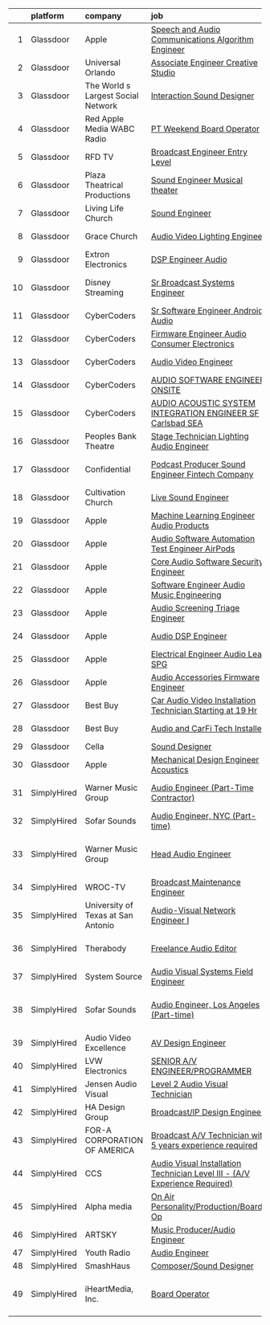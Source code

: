 

|    | platform    | company                            | job                                                                                                                                                                                                                                                                                                                                                                                                                                                                                                                                                                                                                                                                                                                                                                                                                                                                                                                                                                                                                                                                                                                                                                                                                                                                                                                                                                                                                                                                                                                        | update_time   | location                     |
|---:|:------------|:-----------------------------------|:---------------------------------------------------------------------------------------------------------------------------------------------------------------------------------------------------------------------------------------------------------------------------------------------------------------------------------------------------------------------------------------------------------------------------------------------------------------------------------------------------------------------------------------------------------------------------------------------------------------------------------------------------------------------------------------------------------------------------------------------------------------------------------------------------------------------------------------------------------------------------------------------------------------------------------------------------------------------------------------------------------------------------------------------------------------------------------------------------------------------------------------------------------------------------------------------------------------------------------------------------------------------------------------------------------------------------------------------------------------------------------------------------------------------------------------------------------------------------------------------------------------------------|:--------------|:-----------------------------|
|  1 | Glassdoor   | Apple                              | [Speech and Audio Communications Algorithm Engineer](https://www.glassdoor.com/partner/jobListing.htm?pos=115&ao=1110586&s=58&guid=0000018137ca4302b425dbe4991550dc&src=GD_JOB_AD&t=SR&vt=w&cs=1_42829856&cb=1654498411570&jobListingId=1007917017200&cpc=F41FEAB56D215062&jrtk=3-0-1g4rskgp5r17j801-1g4rskgpli6h6800-7d9a1a3f1de1126c--6NYlbfkN0BvKrLyj5gPmtZO9T8euul8TCxuuKNOtzRJOomxnwSEodTz2Bc-sPZlt2Zgji_QUXGExA1AOrvFSEoJ0wh-SVGhoGcQ_Rg76nL-9DLHOBbyod54x-UcQV-7m0KnZYsXxmywjBIW6Q-RNHxhWfu3g4PKfDiG4KNBVX-xTnbVUakUZzr3F0JGDL9d0YaCoI7dHGVJHpU_wK3X_APyZ2LpVh6DYqc7p-Vo0JRQ7C3-CekSctlv-LJ6LpOfd-hZd_3xr_IN8FyRw-YkdINrSVuHoglxVRCycKUfkTnZq0eBsBL-e5K628GRqQ9Da2V8xkDHgowRQaOY2jblgGaCfkNeqgzsuE2iaU89YtY59-j9PCSo913Y-VUG8SK34Ks6QBaZazEJSXaRGlwx_rcBNdRA9Np-kBQG-WNc5MTAbmJa0mXmNmJXuAbh-NLvEe-AXufKGyxp1TxktN1g-d4YH16sxzqudUTc6SwRVnu3oTl0ZBgSBB9hrjrqOSwyt1F55WKmKE9xRC5ZhFmNnI8AYholSXvk4lNa7hNPMsYYAJwaCVA8_XfrYIAlOCoc6mjgjusar3p338laLFLOuHRhUnO4klqmIfjSH3Arw0DLTv-jRCQrd1JFTPJThjooPA-9PzqQlXbxHdNYLiGNfVOrHdc0KIJGfgO6QyYpbjatjrB9IqKb5FcWJ6gI1sbxCb710GcFviFgtqgwrq3SvlpxQTH_HCilEEopYSOAIA6fouAbhUzZoaaIRWMWjD2nsyWAIrVKATigUK499HWyCebXhm7JEsITgp5x1bsA4tLQFeH3JvCgYtUtquuczXnjHkMuwYi6VNdM85f9ZkdQJvElLAEWHD5yyft0VnWhpazK6rYE9DZZtq6HA150jzWUIKQq6hGENorzaUmqkZN37JP_qwLRNOeDvWHUgw2acOANkgluU_0fl3uryu5Z3ndglb5FjhRQmInjGoNrS9qHbsvE3ogW-0VW)                                                                                                                                                   | 2d            | Cupertino, CA                |
|  2 | Glassdoor   | Universal Orlando                  | [Associate Engineer   Creative Studio](https://www.glassdoor.com/partner/jobListing.htm?pos=121&ao=1110586&s=58&guid=0000018137ca4302b425dbe4991550dc&src=GD_JOB_AD&t=SR&vt=w&cs=1_178b2539&cb=1654498411571&jobListingId=1007899977699&cpc=D2F1DE17EE1F43B9&jrtk=3-0-1g4rskgp5r17j801-1g4rskgpli6h6800-9386fe147e562ac0--6NYlbfkN0A8dBNt2Xi2s2VyZMdbOlonzlm4bxv48OGaZczYzhjJpiI6hl9onzam_9bPu8THeLHS33lgPoROiyCr0sLvkOo2_zIfEMQs3_bzZAVJ2caXUagWSAbvpD1i5gINFSWYLh2LbIK_4Ta77BE703muU_DhBKIUFNm_tZjH0-JIngZpflDTz4B7SS6pCFyZ72CKy_xtmesNulaOEQmpF5KcQ5GDt92vbiv3U9at40xdiPFIpMmDYMjCiI6hlurJ65FpDisa8k_k750DT72po3F7p5JhK4jOHqewQQ_OaCuMfNeE80aJwAuP5ebmZIRht9jZNVgrzkggbGLW1is-62d0BND1ctkCCG2mgrHGkh8OnTukzrpR7ML561FeEWG0kUFk6dyrxFe1l85LVkhLHT4teSmT8Y1z2LJbFkq83HedyMNJ07rbkAOl_qm9T52ZCG6OYeUqb3RZ5MxS7IN2hycgFTTXESv6pH4X0203eGXJ-lyTD6LENwxH0HcYwKI-HOJ7iCIuNs-75fjwdBkE4I80fMOMrZe4zofVlBj9_wr6ixeDf8z7TYa3M882xi6C03L7iZtRuAior77YW8UIHmZMk8waTnhwzSUQ-rpZHKf7tee7dMqcJ_XUQ-yljSyVeJMeYBtDUW8aVBwbaz4vjtG67EQz99kY-Sr89V0JUB-FZSqF6JHe3Aby8Tk3T_IyG1C830G11lj-yR8jni8znO3ONDVEMQv02hMqYd4GRFhJpkrnzOWDgXGw1IfTgJGAZAXfgItZHCpd16WmN9vmrnpx3W0aHyabLpYSz-uc8WiZ4Qo-xORIZyNh33AfFfLd38s1qOgrHXMOnGeeyLprvIwD_by3I8iA_1ajphMPKAk-IMNfLvvNTekYU-erRAfEudv5HUNwd9h9uRE0NmK07ktraSt2-BcLCHaTenuFMbOjnhIR2XXUOIXZBWEP4mi39PakaHPV0pGs4tnjd77l-7sIV4NgYMWkAgYlWIOSqedplCLviCuyQlTJaSpzQVeZGMehQHW3GTcyLaXrFL6TCvTZuedDpJf9OgjWO20LoBSyZDSVlSzx1txmJUq6D6fLEgY1VLdqUZlpuFQs9_MbrcBqyROIBKsydbj6qhHdaPoDq59ct2Re4CeFuui8) | 8d            | Orlando, FL                  |
|  3 | Glassdoor   | The World s Largest Social Network | [Interaction Sound Designer](https://www.glassdoor.com/partner/jobListing.htm?pos=125&ao=1110586&s=58&guid=0000018137ca4302b425dbe4991550dc&src=GD_JOB_AD&t=SR&vt=w&ea=1&cs=1_a947f6c4&cb=1654498411571&jobListingId=1007911529151&cpc=B101C867B3EF2D75&jrtk=3-0-1g4rskgp5r17j801-1g4rskgpli6h6800-a5b61b551e7436af--6NYlbfkN0DSgjPPcnEdvoK3uuxfISLALE6pB1FR7YSHOr_tSg5_QGIhoz_2VqUepdcKLBLI_zQkzuRes7H2uQreRh1cPeDxbF_-fQoq7-bmV5-D5kaLTblpuV-yaJWDVTkMpSEpND-VRvUqaMisZ2me1OStFLCPAWUobTqimA5zjhky-4GdgwNzNGjjS4onsUVrd8vBbm5DbSmgS2dhs-va6FY1sBmco597qa6XuhzbXycmMrdtMqsI1Me9BkltJkDQksRMFSfI9RUcPW6T3-5dXYs8k-TqUSSJmGNVd_ll3VcSRzI2L4wnWCZOS1tee2JSEcWoSBr1b6ZwvO6pc46h3LHFfslPehMGDM-e7GFCkGBbwLfIMKh8LK4KSxgDGISt-SBmyIJdwm9w1JW-smA0Te_ydqrZ3fLYhkRVk1yQCYcdD-W4X-JKVWjQhvbRxYDa429xaWUOG8nt74_LRpjZ1ulfS4WfxuTDp2hFz8vekND_30Pn6tMYCeLLouW7UoK-KcLmKltx-nO_N1-OaQ3THrPwqeNEgDnCQ6Mo_AEiUOIB7pHNM5rEQXJy4C4JMA1ayyFX4kQPo7jA4sfwK4PdLNrQqZML)                                                                                                                                                                                                                                                                                                                                                                                                                                                                                                                                                                      | 4d            | New York, NY                 |
|  4 | Glassdoor   | Red Apple Media WABC Radio         | [PT Weekend Board Operator](https://www.glassdoor.com/partner/jobListing.htm?pos=112&ao=1110586&s=58&guid=0000018137ca4302b425dbe4991550dc&src=GD_JOB_AD&t=SR&vt=w&ea=1&cs=1_21970f56&cb=1654498411570&jobListingId=1007905873674&cpc=21001CD36CB5FE0E&jrtk=3-0-1g4rskgp5r17j801-1g4rskgpli6h6800-e10ac4fa84218247--6NYlbfkN0AogGMesAVvRCDSHJMgdV9g8V9yVIYYeS4FeH6H5bGpApg-YP9i-qhAC5AiVWbUhHYBEOPpFSrEiDk3OlZ-t-Bkx2lPFHlfOxMiuEYNFZ15gKeC1PMoPu-c25IEfwiNq0CbZfBe0Ihx3WNZbgbPAPEEeiNF-QoQsfwRUovwubZr4pb13KmUISVawVRYaWV_CdFQ5ems-gTnXvs5ZJ0_77uuK0MC-g9y2ZICZFbuPNQoXOqBS67cqwW5Gxpoevcrq67YdahWHudJGm1t_FcC2WReLSgbRceNJpF13OrcFM_oTPDaPdk3Dbl0FhybEwEea-sTILqNKN4H8T80W8dRUjRFEhVnM8BYmYIztkXUiYKVUMEdcNv4ROmRLjoD1ipdHPSnSfzqcuip0wKFIFK-zZRU0w6s5aB_KmWM6zEfgAeidT9CvLPKrdaOYqGlLci8dwT13LAH_MVyL0Dw5y_NKNnHHu2w5pFuW-TO7s1LlO2eoHVcL2u0zf0kwk5n4Z1FOsnrpQTVhKTLXA%3D%3D)                                                                                                                                                                                                                                                                                                                                                                                                                                                                                                                                                                                                                                           | 5d            | New York, NY                 |
|  5 | Glassdoor   | RFD TV                             | [Broadcast Engineer   Entry Level](https://www.glassdoor.com/partner/jobListing.htm?pos=108&ao=1110586&s=58&guid=0000018137ca4302b425dbe4991550dc&src=GD_JOB_AD&t=SR&vt=w&ea=1&cs=1_e6afb54c&cb=1654498411569&jobListingId=1007913093618&cpc=AF1E4A3695F490BE&jrtk=3-0-1g4rskgp5r17j801-1g4rskgpli6h6800-ba364086868773c5--6NYlbfkN0DTr8KNZo26YBZ5YYMG6cVTZv5EcHRlzj5WM-cMMSFgpnSNa92MonjYZRJWj5T4UmK3OzWeYD0GQdxiyW3LHQv0AJs2Dhdw3SRaudzHfqq2tBT7lew6hMU3BM9hwmS8z1ZEWlU2G4rfJdSp7vlCELXp1QiLfdnG_Ey1kwPXBC0RqnKl7DJzk0UmIbDLzahb9JxgnYRFYZ_0q98KP-C1Vb5gCtBagPoyhLsPULnkpTbme3mht4uEa3zO3gSS6Bm3DPddvtUuqkvi6ePmcbg06Ubp_K1N5CDDLN_MV-XStGB2Y1yynh5ls_uhpYr_7nS4ve-HCpl2iQbwRKhvxEBNx5kEk5FGXV7PbAyQETSyrxTvWjwGxBURis_5rhUYejCk3lDRa_-EuBfonBN6B_U_B5t1s-8a8jwXdDsVbVi1DTjHlwFY243_n4gCKTx1RtZOaPUsLvxbohGkiRs6K4jJb_9_lrmFbsM9YFtRnwhSWYCA33m3HVunYKo4830Lbhh33Pw%3D)                                                                                                                                                                                                                                                                                                                                                                                                                                                                                                                                                                                                                                                  | 3d            | Nashville, TN                |
|  6 | Glassdoor   | Plaza Theatrical Productions       | [Sound Engineer   Musical theater](https://www.glassdoor.com/partner/jobListing.htm?pos=106&ao=1110586&s=58&guid=0000018137ca4302b425dbe4991550dc&src=GD_JOB_AD&t=SR&vt=w&ea=1&cs=1_5bd8f745&cb=1654498411569&jobListingId=1007910416492&cpc=1EC006BEB16B588D&jrtk=3-0-1g4rskgp5r17j801-1g4rskgpli6h6800-e9bea03a10641356--6NYlbfkN0BLXfSjTJoYogfPiq8DPwqnJNra8gIadxkpW46G5sa-HCCaRFg2NCpgOjYubvw2kyIL5LcfkAktqFnqQIqeiDPeGt8MZPAmK4M3YIA4o5mwJ3Rat-v1F91s-UeP5aDdeP8b5GWJRWSDnhcokyU0H6OkL-jTXHX5rT2S95yg-x7xCKmmIZy05mso1MHQBsCCiWABva-gVEyxFfUOtFvczFbdu5qwK63_pzgYzVnNFjdFESVIFAfUxuBvhdECSWbjZhw-Kq0GFT-FdkkL4Hczk2sovG846LYGHyTMOsN_YcPA3lIHYWGgeFHgRcPrrlz1fvFUBQPMtE_BowUKL0PTm4ojODZdpyk_724A1rDHbf_bq1LOxO1nkdU_hudREdbtY4cE09igTkhFJcQtl7MuwXSdLqdL4INkqDnzjKgJJnA_VRarX1uxzKVnMZTLPvdcRW9MXiT1QmAmvMIzXH9rMbtTSkpsAlobLYezE4drszry2vvda-ssdJdBQIdR0ap_hQi1Dr02xD5IUkzrTTVH-K_K)                                                                                                                                                                                                                                                                                                                                                                                                                                                                                                                                                                                                                                | 4d            | Lynbrook, NY                 |
|  7 | Glassdoor   | Living Life Church                 | [Sound Engineer](https://www.glassdoor.com/partner/jobListing.htm?pos=107&ao=1110586&s=58&guid=0000018137ca4302b425dbe4991550dc&src=GD_JOB_AD&t=SR&vt=w&ea=1&cs=1_462cb516&cb=1654498411569&jobListingId=1007919488051&cpc=E521981D00147CE2&jrtk=3-0-1g4rskgp5r17j801-1g4rskgpli6h6800-aa9c8570fd4393c3--6NYlbfkN0BKgzQyzTF1Q9mOsR1amaS-juVGLjHt5Cdom-gEF9y-xeJJUKVdh3iJcb8e2vGUWE6lzS8YJCI4mH7meilaGEyXx_0t6BqbugeYwkI1SXQugAKBlwcW-hqwLkd25CWVQMmASN0ovYmMXHHjM6CQ-t5IGTz6uw4x_NfF9OQPA-cXvD_zaKpyUbcttJGEtfr3U1LUr0Wcx-AR13_kOnTTsChcBszAUjdafpRHyk2ESB1aJ5VCnUMWv7Fo9rPTx3DSOFiLoNU1gm3QDS1nsKZh1nZ-KkXoSb9Rjz1l40g-igNQip0IRN7a86-2ug4len9yIcEv0PAsuFigRcVsTxdf1W08cJa9JvCGmdXmYZV0jzH-04Lk0eS6tQ6mdJ-AZ3tloA8ccTakM95WHdhDehLV-mDEZa97WYB4-zOK-gvLhX2HY9QbD_U-YCjmYSgSdjhp8oKo2R336ZVbtSKKa_a3HyMpJ0elNaJOzoA_kp92O-SiCFs8Yjojd-eD5qTmpFPnbuOij9F2ZbF8fA%3D%3D)                                                                                                                                                                                                                                                                                                                                                                                                                                                                                                                                                                                                                                                      | 24h           | Lafayette, LA                |
|  8 | Glassdoor   | Grace Church                       | [Audio Video Lighting Engineer](https://www.glassdoor.com/partner/jobListing.htm?pos=103&ao=1110586&s=58&guid=0000018137ca4302b425dbe4991550dc&src=GD_JOB_AD&t=SR&vt=w&ea=1&cs=1_930c57d1&cb=1654498411568&jobListingId=1007894897512&cpc=0A5953EA3E9CE03C&jrtk=3-0-1g4rskgp5r17j801-1g4rskgpli6h6800-e98d02f125eb4b3d--6NYlbfkN0ANpZa1PPRbDHmZ0g8EXlzZjOj47RDzkbSUO4NRoTHOPxnJEyKWDTDxK6NZ96ttLgfJnKBJMcIQFXwEQPyL1vPQtubDguCiK4A2nPz98rEyet1Q308jTklhSnpT2bcelU6rbQgfqyUsq7EXeTDmGG0mUKiHDWAjVtKpOnMROWW1TUdQogvRhmm47ushqp8g0TF-L9AcnRlg744xWiStD3ho8Swx6oSGnMH8XZtuYwnvXieWANn1PhNtzXbXBnG0Lqe2n3X7QOG9SIpMHMvJVB3OLlI7G3g13BPHVctzOQuj6EOHhex0UzvbdbnmxJy4irHLCY7E8mN-dj_o3j_W0IDEPsfPO428QPuiv8yky2U2hIgr1kJyLfwZ_onv0LpK9_UNvpAjX6y5PFXcE3IgtN8WwuFHYzLF8LVjOPbVCOFETUUgNGpGAxKS5PBYLDCkc9nWG4h-sEB5OoipWcJyieN1pyf_cAaOHWB1jYqTEI_UMZ8bNXkv6Wf-pRrk_HbGhPxpqNOPWCtiZg%3D%3D)                                                                                                                                                                                                                                                                                                                                                                                                                                                                                                                                                                                                                                       | 10d           | Dumfries, VA                 |
|  9 | Glassdoor   | Extron Electronics                 | [DSP Engineer Audio](https://www.glassdoor.com/partner/jobListing.htm?pos=105&ao=1110586&s=58&guid=0000018137ca4302b425dbe4991550dc&src=GD_JOB_AD&t=SR&vt=w&ea=1&cs=1_2987a07a&cb=1654498411569&jobListingId=1007899238171&cpc=C0FAF87ADD587446&jrtk=3-0-1g4rskgp5r17j801-1g4rskgpli6h6800-f0c754ab5f5c5070--6NYlbfkN0AUt3IldPz8DMSeZn7LXGlOreNDrQisOFkBzwbGjNUStI-bJBUAqZQN2ZPM2Z8dMpYjKF2QVofuq8u5A5cZSAXFRJgP1-65yVK7_9tahYn36OmLyBxCIjPDvHha7sDCBXpJEEpmI8svsWX9hoMiyfcMs_cdswOir2riYlDBiL-rTyoLumCfzb8f3DWDv7OAOG9EZkjQbVFrpIuE9ladRhWAIkUs-Z-hELlbitZ7rGSjM9kF04zAG7-F_qgfpdiW1CSQTVd6cypkmQP-JZWE5QEYYP3XGGhB2VQ_ei_SiRNSSQZ8ONJ3VrR8_H0h7jjCZ7ExTOpVEy6gmNDWDkzlveO5s-XlHy3sSgtmds9m2anzmJQs8zwkHf3zj_kHoZIACSd_XXpInC7fpBE6gUIZHeJbVtDFVwJwEHTWAV7o_XifSZFl5A2sqS0o1E4vktwitUUNX76dnJwtnaCC1RluaYEdzEZd6j-UA_j8nA9l48-i0PZjkSM_9_BJPIvrwymB7-nOVfbTdm8UUQ%3D%3D)                                                                                                                                                                                                                                                                                                                                                                                                                                                                                                                                                                                                                                                  | 9d            | Raleigh, NC                  |
| 10 | Glassdoor   | Disney Streaming                   | [Sr  Broadcast Systems Engineer](https://www.glassdoor.com/partner/jobListing.htm?pos=111&ao=1110586&s=58&guid=0000018137ca4302b425dbe4991550dc&src=GD_JOB_AD&t=SR&vt=w&cs=1_8546c7db&cb=1654498411569&jobListingId=1007919146508&cpc=9952A63AB06E78AD&jrtk=3-0-1g4rskgp5r17j801-1g4rskgpli6h6800-b34b1166f0feaf84--6NYlbfkN0DAFTyt7pbDCC2JPO79CSdi1dIb81yjczP5qsKcZIxgiYm3-7g-689UM0rgypL64coJvMAiea3ReZvLueADQ71FH4bZRkXd59kM0W374Ms0DcgG3XDGvuBDlzpXcAkegLUHYpTstdus1Um-CRpRNl3l_IsZVgQzsL_gVAYxMHCWRyowY1d7VY7i00xppODSM-J5llYWsIgT7p8_RHr-AagRhKvC4w7UZ6uMVDsP_nCTUHxxo7GCcctJJZhZeYdDffCIrWcju1R-Kh2Oi7uVB7TJ70AeU_kbrO0MS8F0_DfQwVSylNiPi31xGcTi7uU9BB2y7c56dXASBgZcHsKxTXXEknATx0vOaN66rnLa_o90Y9WsFOlAgTOacEtR1ojaNdfQ9Nj8rkNoBkdpfwHmvV5c0v4jy6ZjJgtBlZRj0lC_biWBHpOaTF0rPiAbIX1w-cE%3D)                                                                                                                                                                                                                                                                                                                                                                                                                                                                                                                                                                                                                                                                                                                         | 24h           | Ridgefield Park, Bergen, NJ  |
| 11 | Glassdoor   | CyberCoders                        | [Sr  Software Engineer   Android Audio](https://www.glassdoor.com/partner/jobListing.htm?pos=130&ao=1110586&s=58&guid=0000018137ca4302b425dbe4991550dc&src=GD_JOB_AD&t=SR&vt=w&ea=1&cs=1_71837ad2&cb=1654498411574&jobListingId=1007910342851&cpc=B076152010A3B66C&jrtk=3-0-1g4rskgp5r17j801-1g4rskgpli6h6800-593d67bde05f7ab1--6NYlbfkN0CpFJQzrgRR8WqXWK1qKKEqALWJw739KlKqr2H-MSI4eoBlI4EFrmor2FYZMP3muM3gKtSVVRGDvoNznl02LZGgU8SgzNbYjLlhsSuzIvzauCFf8CvWhHGzCO_RwJAZ-shPLeO_b74yDal7ThhgsvoVjzfv3rVoR5mBvRzFm3ZqkomNizwAeP12yuhNEh4PXVTv4Ag4vz4gN04EUT57rYu8fv4__hrRffWfMcY0J67kcHmhPNM-6IR63FRHnv96LvFka9sc1EiFY1FGhx-IW1TBW5ZEFJVuC_v9yJkcTb_UkxHczf4plzWRivko4SrwfO_MSPz64v50GLRdrqMEmRLDySfo4VwVovxW_xlKNIF7Sk9KzbT4fjDLZPCdZ-KLQaoBEyPk2gaztpvGa5rfeza6yoNENPkKtn3FkTbGN0UFsIyNIX7_7hKE87TggddNaZXNgmT6CQ1c9ej9Y35-RS3erPIg6F9lVke7UfLhcqccRk6_58bXppwEs8mJ93UkFX3RAb-8_8Rt0GY9-E1aVT_gC9iJQxu0MBbw7PQ2LX8j9sG1X6wqsevyThrGx3LgTQk_t1osd7VgXkAEnZ6AmuWw8dkFbI6wP1FUEn4LrO837GctFS7PTWbQsSxJqVugDZapbur6BO7rmCJDK9v3UHgK8ye8mxL8169onK9EQLNJsPhm2-52oHujlrdA6nCCOszFmYP0G1UpiId2_-cBwWa-2tfqF4oCojZZR-CdTZjHJh8Xj6uKbQMZkYwRCUywnEBzK6vbxlMglJfxiefb_n1r9VjNmzm0ndldMNwMIezbeaSSlpbybvryBsJWQBRdLHxvffB7vXUS1vpbIu3Iqynfh04sHM7xcbiFD1_5fmHKwQj79FsI6F7_ITJrEvTrTIo4olNneTREdyqNDk2rpFfmE5-lbLHR17rVgeXDuSVWJetotAtQtNXSd6-MrC7cvtQSLVifQDvC_co9f7NbDWkdyUnamjKnONM%3D)                                                                                                                                             | 4d            | Encinitas, CA                |
| 12 | Glassdoor   | CyberCoders                        | [Firmware Engineer  Audio   Consumer Electronics ](https://www.glassdoor.com/partner/jobListing.htm?pos=127&ao=1110586&s=58&guid=0000018137ca4302b425dbe4991550dc&src=GD_JOB_AD&t=SR&vt=w&ea=1&cs=1_13a12f52&cb=1654498411572&jobListingId=1007917521745&cpc=3DB599BF2F4828F0&jrtk=3-0-1g4rskgp5r17j801-1g4rskgpli6h6800-cef4c0cb36137421--6NYlbfkN0CpFJQzrgRR8WqXWK1qKKEqALWJw739KlKqr2H-MSI4eoBlI4EFrmor2FYZMP3muM1mqp8lh1lV6g7Mq8QmY4DFOT627V6AWTIHJqrVPd29QRqSMQsuFwDGNQqZTqOLL-bXfK13oiV9ucyzPRD3_yV-qjJ1xRabI1ahoZiWkgc9pEnTSIfTK1znTBnMB778oMDDEvpHp1FwU8YZIUktlb-2iUvwf1JTD-YDthk1FtwQJUb5uUwb-n87jAZ51jTMCEyo2AdmeK21fJghRYrE00Bh-AzcycvpIcxX1Zflxug72x9OkSFBPVOECcTgP6EXnb09MZOXjPX7qv5VOo3UPx-x66652KDEJ04o9NXBuqoCe0au4XkEqWx6Fg6fqs07J41w9EkYoY2SGs2hMq7OMGtEwpzVk7oYvJr4JBvB8Ufu-920_7U3RyMUkYSfB_J-yphS8TQ0MblySOoh8Y2qditQzF8RjYJ0adYKuAFO4QYTCdO_fZYAPH0Vyax_4ew2BI3jUUk_clsyimsw6iR_JcvGBuaiIuiLtMNwkkGnP7Se5YLIGLjnvRGEEuVgrVo6jhq5Wc579gV-5_qkpZKj2WiRNSpd_wC9ByHmP4z-JoHfWrcFH5UvpFJvNBheL0EmbVx9JIR6kRd6FxTxK8KAYvBXN41iu0g3YurgKsDAWPZkbyc8cItg_B7KYye6poG2JxNFS2H36IqZA41xic7toANn4C2exZj6NRIIITRs6thQu1wYbkU1T4i7DYJZYgIlvpdcNmWHqPXP_o8ClTmYiuBBiDJ9k-JcxnwQQd7CL6PDSVdW4H1xkK_p3MYKLEIgoj6aiETru0ct_k5R6MIkCUJySZ96pub57LhvZ56twsn0vKbtCJt6vnJtWu11zZbk6CCh5lFEJK_bEetFKhk_0eSei9DdylpVH52-o0YSSw3x0AGcHRhzuky8TTX0SJB1Othdt7PWeCIucFh15Di-VLtCgCA2sO7r1ow4aNmdjRj9ypiT6HNo_airTWr7z_Sw_sc%3D)                                                                                                  | 1d            | Irvine, CA                   |
| 13 | Glassdoor   | CyberCoders                        | [Audio Video Engineer](https://www.glassdoor.com/partner/jobListing.htm?pos=122&ao=1110586&s=58&guid=0000018137ca4302b425dbe4991550dc&src=GD_JOB_AD&t=SR&vt=w&ea=1&cs=1_18b63124&cb=1654498411571&jobListingId=1007918404160&cpc=A65DF3A704A48F9B&jrtk=3-0-1g4rskgp5r17j801-1g4rskgpli6h6800-d80ca4067e0c15ba--6NYlbfkN0CpFJQzrgRR8WqXWK1qKKEqALWJw739KlKqr2H-MSI4eoBlI4EFrmor2FYZMP3muM2bw0ZwD-Avdyp5EOmIGlZM_BFhtjk_m9BlI3YfLl1gk2oG30kC-KDVeDV9NV5vT3iLc8l7wykzv9sinHu4wpJeGmWdSZoAHhnAgxtPtx9fOniC9RREwTVvH6ULZJEFqMtncWXBL2DWMiWLUPFjIUorOcHTLwjRxep3qWkYvKAvXh--GFmBNcxMz8QpJKXYFuzuPS2ZEKapA1E4YLsMnQfTK5rLA0s_CuCC7n1nh_32lIrBOz0vkA4csyl9si1vkM74TG9tQs4gR0vEhDArdVUlcd-6-C3pFsaHUe0m4Nn7mYX59R-m_ryxp9cc8YgnTSoYqf_wxs2swkqINth2AiRdQ0UYZyg8i7Agtwq56GiuGCCoota3GTUVCL00XMBb9VRntLBXu9rgRFPnZO2Gt8dO45aZy6KQoxEm-PZo88BWzEgfqVg6K3eLP-v33Fqbe9C029sDtCyX-oPy2xJB2ilsojrlVUsffAFRW2fw2xsvvnkiMmjYkZUD2MqZbeaLFFFIthOz7Ug0DBeRNYzsAk7N0TtE1Ii6sTiXAA3iHjpxcv7yqJ5BdUleps2kbAme2WwokwDNTNRbIGRBTKof4t1dMKoDHXsF-VZMKlq-ONEm7QIWhXOyIZSKujREq6yEO_tuDGVceKFNerTf4HX3FslUs8Ow2j7vK96-tcOTlHmy6VV_t0xqznJFmMK4gHLBPov39oV6YCeINJOX-wzM-fuhHIvVfAckJdqRW7EgO6ryt6O9f1q2UCODDiTlffVCO0Wv7Qv0Xr7-WLla17DK2F4McoWszeDaa532aTSUq0v5yfZ872EWcRIcJmhZxuy9M6kgXXc4MNa36UkAlSMCKput0ZPE-XFEP2tsIB1ZUMSakCVMYSNqRuO_CuScpwJUzNbx1VY7Cf9EVn-4dlvt206Yh3kCAE5UEaSA4ALmoAmd2A%3D%3D)                                                                                                                                                | 24h           | Anaheim, CA                  |
| 14 | Glassdoor   | CyberCoders                        | [AUDIO SOFTWARE ENGINEER   ONSITE](https://www.glassdoor.com/partner/jobListing.htm?pos=126&ao=1110586&s=58&guid=0000018137ca4302b425dbe4991550dc&src=GD_JOB_AD&t=SR&vt=w&ea=1&cs=1_0d57630e&cb=1654498411572&jobListingId=1007917890945&cpc=32EE424DE2B657EB&jrtk=3-0-1g4rskgp5r17j801-1g4rskgpli6h6800-0eb1321e7c2dc0aa--6NYlbfkN0CpFJQzrgRR8WqXWK1qKKEqALWJw739KlKqr2H-MSI4eoBlI4EFrmor2FYZMP3muM2CC_ggt6sDmdItpSi6INwq5R0tt2v1ejO42dbkoHHd2acKp_Nx9Kq9VxNSMGInXO9uzndwQQ9TLtVBmzANB7vAld9R09PXYDwyE_5B3g0-FJ6R5ct04MzQGDyp0SUvPcK5zJA_WMxvTCjJrtMAaT1ePfglTlpDkQpfl_xzjLFYK0JfH0jwhmbODVWyCA7ksX3imJ7zlCb8if_6reCpotPAtggymgOPOgdSRc33GaUw6BuyMqLbjeTKeM-JUBvtl9TacP9gC58LSKRx5LIGhoL5dvq0g1lXjRahPa8Y6MZIykC4z04R5j3Ar6vxpX2y5rX3pAgr4--k-GjQ6q9IszYWhWtZ6HrqIKowgfgMJjhMnesC6Dwx_cd05kI95ujbv_CBJfYTobPNKgiofvrsxSnp1gWhLNZIPSqeGjj51vhQkHy2isQFbJK0enb8IfjFzfrGJm2AgJ_UaXsf6RqWvz8P5WKNjbTIYYeDdNvDKngGF40wcaFCdUeAo0cMPX87itDVYzULLrqTdY6gdn43JwPjSGPOSOJ00fa37CzzqrK5XmKb3rhy5ievI1YP8sCPvv3klObw6Y3q8TUyooNqDGQparISfFft-kLftt4yX0YajKked_wf7cCWuJvb91O1D3UwZXbmdrUI2U7GxMBUIfDW43yIy1Np3wLksGer3CZadiMZdZql9dLCclwS45LXeHwSa6XKEb6nPDxYvx6nktWBvvGYSsGliJy0JkeNPk5MgVdFFhZp3zIR8nMhhGg-T5Im-025q1EMcw55EtFkLDNIBuoOtUXLXLKwbKPufZEW7Sx9MvvnHunyltFA8wwSxdXKpidLgqRuJMhlaNWkVG4o1agnA1JLxgEfjXKRkjXCfP0kmVkjboCXBwLnP7Iej836lJs4KVf8K9j8nF-oWWGxvObMjzQnPnM%3D)                                                                                                                                                  | 1d            | San Jose, CA                 |
| 15 | Glassdoor   | CyberCoders                        | [AUDIO   ACOUSTIC SYSTEM INTEGRATION ENGINEER  SF Carlsbad  SEA ](https://www.glassdoor.com/partner/jobListing.htm?pos=123&ao=1110586&s=58&guid=0000018137ca4302b425dbe4991550dc&src=GD_JOB_AD&t=SR&vt=w&ea=1&cs=1_b9e64026&cb=1654498411571&jobListingId=1007916566059&cpc=3DB599BF2F4828F0&jrtk=3-0-1g4rskgp5r17j801-1g4rskgpli6h6800-9021e6d1dbf36047--6NYlbfkN0CpFJQzrgRR8WqXWK1qKKEqALWJw739KlKqr2H-MSI4eoBlI4EFrmor2FYZMP3muM2NZR54erBHcBe1g-vVmJ2XbhaCOfI8bFYO-vH3FkvJhTJ7PYsvBtK6PF-wQP6gxp6auYSB_E4OG6lYM2eoAdGoePAwTTlaBSsu0CxTrJxHRqqCwD6dJeWz3fr4oU5AkX4toSt6x809LYaiMOwYdzm-NzJHOOWoA91BYNi21uBwNBwrWBViEdePV86uwWB0O436YVYj8qWROlmH3smSOKAHV-E-akJTbGchDZyTKkeHR3zbHS6hiYd5DAdgyKa7fPUf_QLyiGs4CRtEBAfuJC3dyEf8E8VWG-qKmNGDxRITFb7F1p59GWrEQeChwGUSc44bKSjwoH8Zvq6Vfbz1w13ofpBx0vc18zBlzIW1VcQzDcJOEOn3PKdNUb6uOAymih9jJKTkJoUmahNMUX1yvl6sjsmP_Qb1pMWSQXtHCZBqmDIJhzwNtsJFtEbru-j38p33W1hCQyWilFpt9FsEyA2xgtyLxmhJJwADiPrnfXYF87vrYBqWgdWlvLuM0xg-k2StgsQHkoqCrR88CGJE7o_seC2dB5vgKhsMJuxEarxSJe5QmqIydZvVmF-05rbAf4LeYX9jjDClrs8iqu_nmjNFAit0ddlIXjPfXOBQ46-i-dZxiSnu4Yd8Z9ckR0javB3L18qTQE7EBcVhud1wLiY19hsgNBDj_reO3aDKVLNRoLSwJxQlgK6gEB_dJmcK3Y6ew00MiP-wsEAmcvzsD6Pta6grw4_QShnak2EWVDXuHExG5PDO8DQ0yRnZmtteTgJrksxJofisxih_mUJ3GaVFDCjeE6yCBemfdF4-yi-GNQtoQ7cILpMqcWk2Koi2BTQDEH0KClLMvWDa2pAsRQS-UsZl1fT0an7RI6rvbplqzrWFpMt5sAA-Nzt1njMVLeEuhwehKUxWp3RPfugcdzVQiP1ABdseHEM%3D)                                                                                                                   | 2d            | South San Francisco, CA      |
| 16 | Glassdoor   | Peoples Bank Theatre               | [Stage Technician  Lighting Audio Engineer ](https://www.glassdoor.com/partner/jobListing.htm?pos=101&ao=1110586&s=58&guid=0000018137ca4302b425dbe4991550dc&src=GD_JOB_AD&t=SR&vt=w&ea=1&cs=1_d49007db&cb=1654498411568&jobListingId=1007910447662&cpc=D2BF7344952679ED&jrtk=3-0-1g4rskgp5r17j801-1g4rskgpli6h6800-ce1fd52e53dde5df--6NYlbfkN0DWtRa9NJfjQIs4MWRRqD4F41esfMsK79cV24t80VXfzWoIWo7wDhVm03cR3YcVy58OIkeb87xLgDgaNaG-FnNwuYNsGloxce9L3G08gscyUOa5y3PI-YG7Caf2tMeqWLROJIqO50256oeTdwcAtd4xGraUwv3_S581zTmTcRQFZNeNJShgtod0nlwk_w4jzU5ludDy1cl4jeRB5YJdbez3qZUYUAQz2UwxZdPjfH7J0hYP8tZEhgy1Lck5L3FkpHfEilvIJlWVtB7a9Y78PGC6DKaiB7jhIQs1KPlHDMYe2P1A32LqttkU-TlKfY6XgXj3u1rKkxlWwjBVdZqc74I7BQV0WVHw0S0lBjMKzrnp_d1sdKsDcOGGssxtlemERzXUEYRzSFyX0Ty7hG7eQvkS8Z_zAxOGT3VMQbE5OrLViClOCXl-zb2td5Jrmxv3KkAfm5Djvyz0u4M5ju8sAgiYJ8BerEgHzDyVCqzP3bFv2lV2wfvgv5_uz7L1thZsbl309tE6OE3nspuyd2cf9--ibqf-O4hij3o%3D)                                                                                                                                                                                                                                                                                                                                                                                                                                                                                                                                                                                                        | 4d            | Marietta, OH                 |
| 17 | Glassdoor   | Confidential                       | [Podcast Producer   Sound Engineer  Fintech Company ](https://www.glassdoor.com/partner/jobListing.htm?pos=109&ao=1110586&s=58&guid=0000018137ca4302b425dbe4991550dc&src=GD_JOB_AD&t=SR&vt=w&ea=1&cs=1_959354fa&cb=1654498411569&jobListingId=1007905838253&cpc=3164FDD6030E246B&jrtk=3-0-1g4rskgp5r17j801-1g4rskgpli6h6800-cf0012365a299041--6NYlbfkN0DMCwizKj0JMN4ncadUJdHuU0aK35p9hBZpu6uUjGfxtmgaFEJGua4MbpQAi4L1SUdGFnVtJ05GLn6udxss65QOnLZsoTv9Fb_y-F7egAqZ45Z3E87flhqtdvnfAUT6WXe2-PUGfqeVieyn-b0ZhI_JmMnHRpb8jZWliF9kvJlgYVq5k7znvgSyNB-w85gHPw6Q1Rwcf_0493NrUdyLD5-hborS7fk2ReTZ9uLtdTFDKNVUkiQFy8xrg1mIhYpZlPeSTTcFqJeGc67PHQuTXDqilVORCtGfkZmJTDvoxuK7fN_FIGFFTijU2eqo3Ly5pwDTtFgGWh1gS2hf26jPi5fIC-Wz2iSAId5R0WdKk9rFDrMwVxdIzsTtoBFaAZ74V7i5zEV1pCWyZ4i5V3aivXFh0C8PE5I7409LtPU17r6v8i9M_nO6WoZzCq0ZioRJz_yGMoUHSsQ2zcE6zDyOH9UYZBNG4LV_Yh0N-HI0lEOtGCEA9F-AxzE86eV3qabdMUgneatcYi22B4eZsso1bNvuqYyg9LvzJVR2i_5x2AHmHw%3D%3D)                                                                                                                                                                                                                                                                                                                                                                                                                                                                                                                                                                                 | 5d            | Fort Lauderdale, FL          |
| 18 | Glassdoor   | Cultivation Church                 | [Live Sound Engineer](https://www.glassdoor.com/partner/jobListing.htm?pos=104&ao=1110586&s=58&guid=0000018137ca4302b425dbe4991550dc&src=GD_JOB_AD&t=SR&vt=w&ea=1&cs=1_c95093ab&cb=1654498411568&jobListingId=1007913970705&cpc=FD68938D22ED3258&jrtk=3-0-1g4rskgp5r17j801-1g4rskgpli6h6800-4136146d8e00dbd3--6NYlbfkN0Aun-Kspi1QTZ4f-_leoXA20IgcpEd9yaFr6sJMfBi0u2Zaj75Zvg75EXx76wXmXmke1D9QAUtFeM_bQ2F-4V-jEuOFY7TjxR_f53YDqpNS0CNPWrHBTznZCGfu8lVuAe97jXCwzJpFN3Poyws34az7KLvONMZaabxhR0jCKp7yltw07foCbMzU8HaPpSCmnJvo6deMTsW92kj0tNMD96cW7JjVVMkA0vAb1U_raJjtbCcP7uWbTYJu-WU5ER6hUSo1TkoRQcYnBLPX8TO5Ob86ubZkbGVlETKp8zs-zQXGJIo8N7ctsxLnjN0aburj8vH8R95uuU7RHWpG5hh7VEkLhmB5Lmp8-FEm1c1m-g52GZWDmNaRwImsjFtgB_gKPFmZKoVNHx-E8pPvn4HkbF5FxUqTIfoNm-c8VxQPd4pcsp-GgsRNKe2rvskSuibGSveofMeZlve4lZNzNWPkMwUV_bKzwgOR4MOxDy6V_CfE555HlNt4ULIiq9nv2YHYtGwUvz8P6i7oHw%3D%3D)                                                                                                                                                                                                                                                                                                                                                                                                                                                                                                                                                                                                                                                 | 3d            | Covington, LA                |
| 19 | Glassdoor   | Apple                              | [Machine Learning Engineer  Audio Products](https://www.glassdoor.com/partner/jobListing.htm?pos=117&ao=1110586&s=58&guid=0000018137ca4302b425dbe4991550dc&src=GD_JOB_AD&t=SR&vt=w&cs=1_f5feab43&cb=1654498411570&jobListingId=1007917014271&cpc=FD1C1DA32C38CFA7&jrtk=3-0-1g4rskgp5r17j801-1g4rskgpli6h6800-0b633d1844709330--6NYlbfkN0BvKrLyj5gPmtZO9T8euul8TCxuuKNOtzRJOomxnwSEodTz2Bc-sPZl8WPllYOnI2gKGmARVlNo3s7qjPQsciv87uYsbLnreeFznXHM8LVQQZI3XQcWqgxOqgq4H7y4hNvvXy67yNH5-GYLr2SaEgMmpjUOfRbSiVibATP1Cib_1gaNk3cV-4IgvosZA3QOV4MjjUveIPE4a5hlFhnyM_v8D7nkO4KsggYHC9Q33_8i_BkpGoenB7Cz5rFj5kPMFUl8L6umo8hWc6Cm4SItCs6cXs5zcvZi9uvdDYAtv9Sv7EffK8EaNCmBZub3PY_6P7JpXYwZGxe9y6TgVjqXsXlXYQDfkYxnGeav8d9bT9dTztmq-NmK3sumcPIiGFVcDtJpGFr7v3x7jq5ndHfo2TsIATfPYxenRbIe5_f_IdA2pBVisrLz_4RBblXe2MyhZndMWYVyfJdZA26y3Y4-x4At8rZPHkljZBbZrPOoRsqWzxPWYWfsESadbVt3u1Ht0-FpqkNYNZBZUK4uudjMxAgA7ox4cRdaEG7CWUz5J3pk-70SEwdD46czj7bTGel0ddOuHhDBu8obc6lLDl0fgBUSb4AHw41RCJPrWePSw5tohwLU-gK79UwFNTAiEx-B4ZNsBtRmALK9IFAo2o62zmsK5HWaHKM1VUEHKyOwHM-MWW87ZDE8v9AcgIBer9u-avMoalX7MJvrs4IVktWj0w7I10lgWIg8MH6F4idPKTFPwVtkgH1aZ3Wp9WDup0ew1bY7xhxvgA1k-prW1w_dj6EfgnNhJQpqam0ANyd9CM3wV_CVPQMXwwbkFuCcZ1G_ntoQREAiENi5RCpVjxHV0PTV0P6bSwsYsYsCaL5cMJ9AUL6YyZn1sBvntFxcYEhAdbrgjiCxh_0UUg3hukPqnpQZ8WJNRzVSa5AEv7K9If0sLYtVBKGjDICo5G6qdx5pWFNLAPPr3lDDbw%3D%3D)                                                                                                                                                                | 2d            | San Diego, CA                |
| 20 | Glassdoor   | Apple                              | [Audio Software Automation Test Engineer   AirPods](https://www.glassdoor.com/partner/jobListing.htm?pos=116&ao=1110586&s=58&guid=0000018137ca4302b425dbe4991550dc&src=GD_JOB_AD&t=SR&vt=w&cs=1_ec41bd7a&cb=1654498411570&jobListingId=1007917013370&cpc=F41FEAB56D215062&jrtk=3-0-1g4rskgp5r17j801-1g4rskgpli6h6800-b7763b2a3b7d7fc8--6NYlbfkN0BvKrLyj5gPmtZO9T8euul8TCxuuKNOtzRJOomxnwSEodTz2Bc-sPZlt2Zgji_QUXGExA1AOrvFSFNOJpuKlJoOAEeQ8hXan-Kpcx1LyY5R66sD-XUGndOJACt7CVtQKQ0IUwImzAeQIv3OAGzed4oSh9WR7FWIJ7CsMmgZU6t1hLMxVLhh4K9EN840IuxV55CgSCR-IZqMRkavMHsc6X9JjJ6xy43mv3frF-N_KVPPhGY9oZeK7A3982ekWfBxZTHqS64THGtWM5wYzulLWqE9We8Mdv7vE01XYTOdgkUD2DqpUqYF0sgf4CZUxml5nTKoCHWrgDbHiRgOqcgXgF7PqiNXjRpGocIfSJikWhls3aumZ84XwPLtih55IiYAL8KiLSZBSEHr5k2EKFqq3sL8RnNFgSgF4axIa_8PE7N9fuYyJj2NOWuN4g9R3s6ILiGHAfG2-kt05zFIWnhr0tTdCriebYzMCw_oIgsTuL4HTtOfvNnZVBTsy9gmE4qRcWEzfxgKo998fuEcdILTWIFjtsDq4WtLCySpe3Frf5ltqbFTcnpK79PsSiIhQUOIme7jfQBKTjmLuirGkJZZS3MfxPGVWhSvhx2YEQiRn-srvuIYPv7tyV6qWOdFUXYGnLYEG5RBMRnz201H5_cbUkZ2-QlpRTlU5hyu1WxjqVnnBBWlB1tI0ynoZvHKkGqVnC1eoMsEkIbEO0OkwXbAMzpaY8C4OXLrIlz2vUzeghaCELrJ8rkpd5Z_xQqeRe-9_vRiDmnvVuTo9Y6Y72dHv-FMt3JJtHBG1yEASdzjFW7pITxQd8ZfloTMMwObQzjIW-QOSQnpLhe4cjGOlmlSONn3t24JO4dgijFiXikOCEphURwpwK_bdJiI6U0VSTWnt-3fGLVi6OBnHmpDnOh2Zztg4mI3Xe_N9PIgSs9qONMx0zQcR8K-VeQgOtMuIRXFtJMVFbYUBkXa2z7lr1jRXKKe)                                                                                                                                                    | 2d            | Cupertino, CA                |
| 21 | Glassdoor   | Apple                              | [Core Audio Software Security Engineer](https://www.glassdoor.com/partner/jobListing.htm?pos=114&ao=1110586&s=58&guid=0000018137ca4302b425dbe4991550dc&src=GD_JOB_AD&t=SR&vt=w&cs=1_688d8f5e&cb=1654498411570&jobListingId=1007917015419&cpc=F41FEAB56D215062&jrtk=3-0-1g4rskgp5r17j801-1g4rskgpli6h6800-dcb15cc33a992e09--6NYlbfkN0BvKrLyj5gPmtZO9T8euul8TCxuuKNOtzRJOomxnwSEodTz2Bc-sPZlt2Zgji_QUXGExA1AOrvFSGpSlmIfgImz0gDgEZiEOOu2ZUmSjMr9e7zDho0fHMQHu8hwG_suxvbvLhmolImpEYoQ60g_9BR4IIXyNY5o0e5-vk3_PQCNNvMm23oVSmPdNfW-dXDUc6VVv0pfn7fLxWK0mzPNBLp8-UQD8UxxtdXyz4uEV1lAT_XacaE1jOIi3KYMa0gjq-Joqh996xV2_cJLC08umieNEQHWZILTkh40dJGjU9a1-MSd3-KD7liKwsCNj-rlBRnyrYm8IZwIXYUm06GUp2Voewtx2nh4E7SHMD6S8HT-uku6QpMstE1UmRuRi6CWdWiu2mwH0fJHP81SocenLx4GytLCAZgKGhKaA13gkjtSPSqwvEUvvMcv2YPaz3Zu1S3X9MSyV-IXmv6wVdGIE4sAiBoFSim8hWBMjfZ0cd1Sd8JcVdCyyy-yXmM1Vz04gSrrJOypZZLCzZ5snJEnbIQcrlap6S5Bq5CIQcGZx8853ZXuDDex1yZ2s7iLrkIrVY6V0NJRhcX57WZHkHDxoad5HCbYygomHnn1jNyFnbA6Zm-6raOtNdkRnqCoK_qPlk5wngIptERDcfED0VpNmv0ZC-TDWwhJcKTIvHfP_niUJqx7cNDx-3t3lenh4OvHCfREINqGrSa1Gl1TA1Cw86QpfbWu-WxSfXcgk7L6vgRc0mosFLHlzR9ag-fYgytg116rtHoZpPduXnZprqW8MXwSX-db_Y_KKmB1V24kST-HntxTJC2iE2MqqfPAsmzUkvCAVYk7-bEPG7s0O5yUNLhO3uUWmwI921GzEjE8jFd-yGdYXycoQpIvIGkp6ZLSwyiRT5SdtWf5SvOEwkSBdSCq71AL7WtkAPCxx4rzwBVXns2jKogZQI40MxyZ511rs4c%3D)                                                                                                                                                                                  | 2d            | Cupertino, CA                |
| 22 | Glassdoor   | Apple                              | [Software Engineer   Audio Music Engineering](https://www.glassdoor.com/partner/jobListing.htm?pos=118&ao=1110586&s=58&guid=0000018137ca4302b425dbe4991550dc&src=GD_JOB_AD&t=SR&vt=w&cs=1_4b835d6e&cb=1654498411570&jobListingId=1007917012132&cpc=8795CF9063CD573D&jrtk=3-0-1g4rskgp5r17j801-1g4rskgpli6h6800-66a5959cc2c319e5--6NYlbfkN0BvKrLyj5gPmtZO9T8euul8TCxuuKNOtzRJOomxnwSEodTz2Bc-sPZl29JElYHfcoRu0fPF_ZzN6NyR22neeYnn6ROWfkt7xIv5UOF9Dlx-tNKzyxO7Cfyp1KdRHChC4x2JswU1D4zGptHA691jdfAjLj_aHuFkwGpgCp8PiJ0fgjEcZiEI6VJ2cG_RBAaMPgoBpL3jXbFr_1Lhb4RIKRTcP6OYXk7aoc62GgK6JsDsaUvoOLx78U7NpFpMX2_00sVFvk_dXJ0f6FGia30-bt4eV_zjKBk5A6IczCRkiCyZbuuT8fXXpIoqymIy0yTQex0C3lhlzxgoN4f2e_NAyYFhyygqPvMfyZR9OiFuqkmn_Eyz0M2VNXl1LuOIW1mTXB4sjYRu8oa5H_dBf3xAXynkkaJ-I1Nshh51CkfoIAWOK75N9ekFiDMhnZnAUm1BAjLLPKg7JjSlt-Gawxau1KWT5mfsUekKIjdNn8_2mmF7eAK1wadjRz6vVpFotOiinyaRMysDpDdPvHRoOxAT5_ns7i2qmK_BSSgv9EVz-IuPFS_7gswsueP8fRjIoUuCNdZYVy4IDJv_ZNikwFitkojNaalECZcZPnHgp90GsHpW0v9SoC-UKjQgYxjuub9A2aJn5gs3h98Lqr5MP4-9uaTluorGXNlevH8XEsXXVcS8Y3L5iYwDkTOXl21nVrDS8YyX0ZGO6wc9aic12vZ9_Tc6787JaTzjqIfh2RhClR69Z7iVmRHrx2ShNczE3mvSAafoGe1XFXdSAtsYucUhJzxIZqZDUJQgSXxV31UjcB5zppg9q0aQJ9o1Zy4YfIIx_ucP7T9MeBH17ehNgHkqjzP9lmZ6JV9Fprnn6s3s5PysXZI-bWqt-rbj_IKzI0hrTWYA9FtbjfQUnA3dQOOn1S1SJJUjjJQRCpKMdUdaFklcobAJbZRp2jA5P_Nh_nyUK20QjR8zlhqJYQ%3D%3D)                                                                                                                                                              | 2d            | Culver City, CA              |
| 23 | Glassdoor   | Apple                              | [Audio Screening   Triage Engineer](https://www.glassdoor.com/partner/jobListing.htm?pos=110&ao=1110586&s=58&guid=0000018137ca4302b425dbe4991550dc&src=GD_JOB_AD&t=SR&vt=w&cs=1_8be3d423&cb=1654498411569&jobListingId=1007917016355&cpc=AC285F3A3ECA6BB0&jrtk=3-0-1g4rskgp5r17j801-1g4rskgpli6h6800-0b40a4c7e0ec2ede--6NYlbfkN0BvKrLyj5gPmtZO9T8euul8TCxuuKNOtzRJOomxnwSEodTz2Bc-sPZlt2Zgji_QUXGExA1AOrvFSBie7O2UVHnViCUCrGF2Z1DyCbel6dQigL8J9IJ14dxL8LuDTjo2npOc6ZZyojM9gvA3Y1Jtan7MSTb9hJnsyWEvd-dX7QSBAtpehWTpmvcF3sBxjV_DZdCCWwQ3m342mVvVz67ctdUNLzN2OA5yEE5DEYyrcrpvn3TyvjvOyMUv6zXAnCQ8BWoQxhHBOOR4ZKKooF-uRkqt4OrtCaQt312USLs-zsNlXUGzSF4nwbVQ8gy3VvNNmRcCwmRoWTd4XuH56N-htxnpSC0AZ8XIWMKvw9pm_Xjr8A75OF-efzMw2GEXvb32ymFBiP8j4qdH8K7G70IKqRux0iF-SAbawOwVgTPvU-iILkgiRQlaio3qFiIetDhEXftJpAdtW6NzSVrCp6C60ExtgyYQMJVibZNIH9KHzP6yAS3NzyxTUUZRSvCpovr6kMyqhbQFnjrEeHjw3HPVUeYNMuTeDcCk98rIdH29_OlB7xXpnPoOh1hjA7D57mx4m9iR_3O-uO3i2724Ese8YJBS22rA-p8epit-_84qvMg1nxiiFIJuhi7LaBJi_earXQPLBPqrzrETHOYEsq3JrckwOkbmK7VfBh9ir4--Oaj6K6PBhvIZM9xTlhgBP9DX-nvpcnMmyaNNzuh5Lk_W6GsHMYpE3UKwURUUoDtPLZvNWZkvmotTuON_7jx_xOBpyexQD7gXM_21wYS9kOHX4rgO1gxcWrKNbpS-AvMBUR-Zn9hu_32wRifXOz60o4pfjsKrN2SY9ylpkFByze_guWaf5H6Vv6ja6pGsoRE6RR1RhexupVdS9zsnrhV0ZicnFo46aeTcNyGm2gddsy9witujkjRXSoX42xniOqFJmBqmvo7ADolEtKw45yfoA9Aa1Jw%3D)                                                                                                                                                                                      | 2d            | Cupertino, CA                |
| 24 | Glassdoor   | Apple                              | [Audio DSP Engineer](https://www.glassdoor.com/partner/jobListing.htm?pos=113&ao=1110586&s=58&guid=0000018137ca4302b425dbe4991550dc&src=GD_JOB_AD&t=SR&vt=w&cs=1_0268341d&cb=1654498411570&jobListingId=1007917015132&cpc=F41FEAB56D215062&jrtk=3-0-1g4rskgp5r17j801-1g4rskgpli6h6800-5460ccc2e8b084c0--6NYlbfkN0BvKrLyj5gPmtZO9T8euul8TCxuuKNOtzRJOomxnwSEodTz2Bc-sPZlt2Zgji_QUXGExA1AOrvFSFec81NAPJzjU4gs94Z2cGKgBAT6gPwT1Z0ruDxiMKBIOMLTNMJdAXhXA7be-I2nvZ9fucX5v7rarIhZPHoWQotLKQmftG8-0Pc5zNy6sYs6-abgAlaUbFrxl_t_nNQUTILXc2yT-_wfH8aK_Iedj3SBu3lzNhR4W4MXTPozZWwpYIfxBTOd0XBIxs1ixjC9zBimfnpqTpw_WnO1LXAxCPwqnYZ4LET1nryfLv-sU6MTmLTro5Y5G0QIMaMOnVsUgojWwrV2QYE_c4z7yPL61DM7ISkwap-uZXHDqJv1kNGttbJewyAI1b_dmLUwEW4rf2hYFV14MhkfxH-GEt_Q0u0sIOzci40Iv4SoODAtFO6bL7aO2IP2ieUXX4Lj-vEKYXw3YRVqe65ytcGc22WKNT2gTx3jfjDgEBQ3crKgp6O_hObqOj5v0UMKsf8lSy0YPgoSnsKirImkXfhOaDzZBd4dnIBaYgJsoCx1rPFBS8GZLZQiPBkktwja34erL3hSHP5oO9pZa7oW9q063PHE1dam5VBS8-R4hhYruPVoLkJMQkxyVgCr1iu2duf2EwvnsUNjx0ZD0H9Tztx44irVYugqnJOzwpglvT8WsaB85njfH7nz8-QvqmW-lH5OT5yFIpGZV2DNuwWdB9RjhbBwa7ABmBPpojWlb6wadiOmzfVU3UphaZ8RtpSwZ60pCKl2waJDNpRiJ-bcZjfG-3L4qbTtJsUBaqiKqMRP3mNyMB3GuLIA_gyt0tvJuA5uJzpcFRBcLSQ8-LbsIxrh9HhLwg6BWiwIrytLrd_E1lpgLyQcAQkbII1ZytOaT7uwMOdtYcAiSVbIWIfLJr0RmfdNyWBL-Cs4jSU4PQ%3D%3D)                                                                                                                                                                                                                       | 2d            | Cupertino, CA                |
| 25 | Glassdoor   | Apple                              | [Electrical Engineer Audio Lead   SPG](https://www.glassdoor.com/partner/jobListing.htm?pos=124&ao=1110586&s=58&guid=0000018137ca4302b425dbe4991550dc&src=GD_JOB_AD&t=SR&vt=w&cs=1_1f87c96a&cb=1654498411571&jobListingId=1007917018750&cpc=F41FEAB56D215062&jrtk=3-0-1g4rskgp5r17j801-1g4rskgpli6h6800-f89ae65151db3003--6NYlbfkN0BvKrLyj5gPmtZO9T8euul8TCxuuKNOtzRJOomxnwSEodTz2Bc-sPZlO_uSwsktAegDR1oWscXc69dq-NwfZw40KoWSWY6lP6PCCnYTC8dD4Ny3Fce7bvfwI5QrEwQxxCkLpGXAZBp4N67eUmhacMfKd24Ho9XrE9G_5uobPnNb03sLlnWC7nwlRVxH2qhyb76oz4aP5IFYPZCXXkSWEbG9YRnt1QQAiG4He2Wdz5wswNeeZIwMxenCCGfNnYnWL_XjEXFr5RZWmycl9OwfScW1sTqEV-meb-F131an4Y7RT8xjfgOLpGr0f1FWS84D0AukPRDa5l9VW1iTy4uJsJOsgoHHN1c6qWnlv12hgcDMVgKddIfCWFbnYoz45955doTjuGec7MDsJ5HRn_0sdq9CE4oEpVRrkZm4AH4DJrmK8fHGI9EjhpjMDTEjUh4AZxUdS_O1lkIeV88wura7_U_8gE4S6dkSuZjejfORmiaxXY9Q2EdZNyi1sP7P7Y4g8PXgDfx70bs9gdyp2xTSBlnyemlaS0iLujyrjYvI4MgD1ZMe-vEttC1I9JFRpjoqrgixS1crMXTVNjBBKvnVu4h8U8SHAbQjbvEon7wVYABB47oxmEenYxzFHcNVMB_IwPnLOqu4bsSMOA9EmK8633UICbJWaVEY1S-r5pvK0vz-CP7EchP3RQ4ociN6KN7GlJNikGfcUZPRKt7wAI-dDw74t-MFwSQMGkE7BQJ7iifnmnbC1iMHBTNt3_-k9H0mmx0_klArcNUTLFkuR1MGjjgMqS3Za5Cdeyxqao3f0li5kbgNqYaIg9eoZ7K_PSsJecQaWd8zi3qzSoBLtuGj8G3pCBmyZInnWpex6MnecWiZcs1W98u0yuKiwN3tgObUTkSI8wz_njf4pyLi7aFOSG9T9xcIco5XpUPxPtMm8wSbuIEAC3YTMXmBjtCtjstCZSs%3D)                                                                                                                                                                                   | 2d            | Cupertino, CA                |
| 26 | Glassdoor   | Apple                              | [Audio Accessories Firmware Engineer](https://www.glassdoor.com/partner/jobListing.htm?pos=119&ao=1110586&s=58&guid=0000018137ca4302b425dbe4991550dc&src=GD_JOB_AD&t=SR&vt=w&cs=1_f64a8257&cb=1654498411570&jobListingId=1007917015530&cpc=AC285F3A3ECA6BB0&jrtk=3-0-1g4rskgp5r17j801-1g4rskgpli6h6800-d4eef08970ac90a7--6NYlbfkN0BvKrLyj5gPmtZO9T8euul8TCxuuKNOtzRJOomxnwSEodTz2Bc-sPZl29JElYHfcoRu0fPF_ZzN6CqCSH_O0wPUIg6dADdOOagPKucvfFGp1nNHMArWqZP5xOj823TGYBhlHArJIwTb41lIsfxk26BgSJTGUG0IGyyodEa9hWieJSfIECRGmzT62DdPh0DqGVc5LSDzUaqM7Ec_BL79qlrsnDeIcxQR8Sf_KSG1pccl-7yyKy1R13dM7btiob57n3cKrsJ5BlB4uXw3x4FhmblNvUeT8CcAJ2TdNWBbz8YXq5tVGR1ccTe2FmIellaXpjvItGOGdRERRAJCV1x0NZ2QEVqtCRXeqm1kCMYvfwzsZfnMyQ9k8kUx78ey09zTswTEWqv4VUVmUfMwjWvGhwNhd_C8xlv09_BkoY38nRqt0AvEJAm1SdIaJUq6HxdlZCBo679r4x9XFcSHyl3s4A2ohsQFLaaIAfEtbtARxhd2wYNDQwRe4YTZTpfdtlQuC9gI0pReGSDb6K92Aj4PLErJhSkm7PReH5K3tcd55vhMcuX9wHvaSl7GmOo42LLQMJD0H_PZ1GkYwb3xLtG23qk30hLuuZFbovLA_DAlAAZX-fygw3oWK6ln_sGgny1fnK29AvFDHxxJLrL8qPes6HC-SaAdyUz0f5Zm6RiL3cDAiFOEr19MpdkhPsyLdAPp2AduhbkQhuUBKyhTa6f1XvFIYvzIDHzv3-SABLq3tfkFtUmUvDnStr_jdGUxqkQ5cKlYg2Vys1DwMg113d3cRlYQK-Uw6ESRONBfNJLHHuONwy2UDaRbuph9NbPo3Q0JGA-O1Cwmrx9DYoVSPL3eZA-pVZ0iTfyRJDceimA6VEx0X_x_i8ycTKf6MUzEjBaNUV-pQJxmv9TZ3tU_JoT19bbDtUy49qrm4V-ZKNN_9S1a62ui3_BRvXrjl9UbyrOGmUU%3D)                                                                                                                                                                                    | 2d            | Culver City, CA              |
| 27 | Glassdoor   | Best Buy                           | [Car Audio Video Installation Technician   Starting at  19 Hr ](https://www.glassdoor.com/partner/jobListing.htm?pos=120&ao=1110586&s=58&guid=0000018137ca4302b425dbe4991550dc&src=GD_JOB_AD&t=SR&vt=w&cs=1_df6fae20&cb=1654498411570&jobListingId=1007918166594&cpc=5075878B7C32FFAE&jrtk=3-0-1g4rskgp5r17j801-1g4rskgpli6h6800-8f235e5e6fc93efc--6NYlbfkN0A3euUoOlcFOg58Q6nmuUh0Lnp17JpRiT8Tdiqcy7-gI4tND8ZP8wty5JD-2ux0ZUAY6GhksRCandnzCKU7nsVGSpnORsvjEur7CvnyZdZlNP5wWcPEXcsdiHT6ZqThLtvcnEoTUOp1WkXXdpguZAXc-Uf7d5cYWKzty6K1TS5fH08BNnN5x0oYhHhWcGOQwwRukL7BWvBJlW2nK2SWViHNdlHXWny687IZSmqqoVrfDaK-krFR98UrEVwv1JF5sUZyCtfViEybu-4l2Q_uZbb-1WeVJUoKIYWBfiNPdImHlVve2_lxh8yKJplNVoDeU3H_xwbV0YQgeChbLgzj36qGwhsdLaDCoQA6ZZ9clvlR0BnPqW7uLOOfZ0W7XB7KROBwYebsQk9qzw2NHSZRZ1TYfpehhPfOpfiPsgvIe8jwXddvrCDZVUKXTojT6kH0WErgqTX4mqy3OnO3BgSXmb1b076PGU4X76ALEvsPB82dRoD0u_kqr1yEnUhAxUngKwg%3D)                                                                                                                                                                                                                                                                                                                                                                                                                                                                                                                                                                                                                          | 1d            | Greenwood, IN                |
| 28 | Glassdoor   | Best Buy                           | [Audio and CarFi Tech Installer](https://www.glassdoor.com/partner/jobListing.htm?pos=102&ao=1110586&s=58&guid=0000018137ca4302b425dbe4991550dc&src=GD_JOB_AD&t=SR&vt=w&cs=1_a3fda1dd&cb=1654498411568&jobListingId=1007892870356&cpc=905C651B81AEFFA3&jrtk=3-0-1g4rskgp5r17j801-1g4rskgpli6h6800-71752bdf06d34054--6NYlbfkN0A3euUoOlcFOg58Q6nmuUh0Lnp17JpRiT8Tdiqcy7-gI-X7pGnwhtZPRYW1VuOQ90X7A8kQugp1J89c8Zy_kNDoUTgFZvjFL-g9GIL68bfRDoASMMI4m6wFmzteT8gjHA7s1b9lNDCJQGw-Sv_da2dbUjOH3Ah7OCp2EJJRpgrTFnXO6DKgRvciwwiflVQBVYaQRjtWnybCftnoxzLGXudAYPrPz9BmVJHdRDqXl-0mylhbsC-zsVAik7C5Wuacr2mg9FN7CQsAV1iH_8AFuMQgCPdCFhhW8QNKnSJ7o_GYrzuc3wTToUXIHOds7EQ6TJjM88_bfZ5JvLBXRD_p1_82scva3d5pYgEijhQPAOBRvqcNMzl9CVWS9ErQj-uAwFLJAHVQiANbL2urHtosOSBcwIB7TVhZFzv-zpZ5pCa0uYu_2rJPkEugNceRQkuwHyjjpdK4cF8V8xa-ABhkPy-nXOZwehVVGQCu13dUChbnnb6Jqh6Mu90P1ygYh1AXC3I%3D)                                                                                                                                                                                                                                                                                                                                                                                                                                                                                                                                                                                                                                                         | 11d           | Portland, OR                 |
| 29 | Glassdoor   | Cella                              | [Sound Designer](https://www.glassdoor.com/partner/jobListing.htm?pos=129&ao=1110586&s=58&guid=0000018137ca4302b425dbe4991550dc&src=GD_JOB_AD&t=SR&vt=w&cs=1_99ebd85d&cb=1654498411572&jobListingId=1007910244754&cpc=F41FEAB56D215062&jrtk=3-0-1g4rskgp5r17j801-1g4rskgpli6h6800-acf8918a4756dd36--6NYlbfkN0ABL5jwqrJX8j4-zsE1pdctockIOMh3bUiDojLxDHSgfnyfdrl215GIT9Vdrv6w9UnBD60lpH1as6ysXdPIei2NocW199eqYkfFtsi0OoZf90bwxfIkpt7nc3JziPU96mmFmseqTuplU7gi4oBwA4PiZNpE7c1WYXIoYo8QPnAkxtDs1WgAItNSsrFiWpQjeXlht3n85kcVpU2S5-bIWSU5JPOi_uW-oBpPlx0YbG99bGu17bVhE9TvqxH33tonWEPd65pXBCrvTRN4r8TyLin5BM4IFFr90BTAklS8rR2CTuchE2c2PZ7BhNPlmL18axUsmoGModUK4Qsy_GD0PmSB5tojdJ5EeLKIN4eV6e6HFoerHHQmoXZR8jVOmXBay0Xz7XH4GlXuW1vkvE7imfhUszZFFNE9D66mX8o31NTKcbUowQDDIM4NqfxgJKJJhpFpJVbOMc6LMZZ356SPAhFWqakLu1T0MUXuiZHLKAV6gUeyW8eYIudG-2KPxwWJj0TYsHISBX_V84bISqWtbOvDNQMtbvV01SIqeodMYHhgUpZsODIZLLPAuOkv3ZT1rObango2nPzL4mbGSJF-xZczW1cIFGEnDR_bvghHTR8cNW34LfSzETdjDEWpoq4MJMl6Kd_t-LRpuh712s-acEJ3FdLifD3seKKRtqVCHuioWbIVvjpjYedhCr0Y3J8GHNsuhqpllF2vNEk1XIEofzwiTvccdljdZzN1Lmxgf0_EO2O0WrPRe4ea4DusHOrN5yKiuOwUQtENuz1Tnc2fLDwmnfAKpsSqlj8%3D)                                                                                                                                                                                                                                                                                                                                                                         | 4d            | Peoria, IL                   |
| 30 | Glassdoor   | Apple                              | [Mechanical Design Engineer   Acoustics](https://www.glassdoor.com/partner/jobListing.htm?pos=128&ao=1110586&s=58&guid=0000018137ca4302b425dbe4991550dc&src=GD_JOB_AD&t=SR&vt=w&cs=1_9d98ad47&cb=1654498411571&jobListingId=1007917017359&cpc=AC285F3A3ECA6BB0&jrtk=3-0-1g4rskgp5r17j801-1g4rskgpli6h6800-010ae597c0c21ffe--6NYlbfkN0BvKrLyj5gPmtZO9T8euul8TCxuuKNOtzRJOomxnwSEodTz2Bc-sPZlO_uSwsktAegDR1oWscXc68kT1dbl2Hu_GLdvRR0TauGOETv7uMyTipz54UPiyjcp0qbgPeyRYubwGDg1idAobT5YISiYyxHZBNbv5Gj4aRXF5Op9uUnGEOeGaQl78jzjC_fyBUwALhIKSdbjE-tQ3Z3QKdx1sLaGszDrvWvRRZzEdZzNWBhCzNHQX0Ugmc6wiKkqbjrZDZOVquBEfaKKGQjPJ54ygyfDWsYktPEZCdLfNC9Xz7Q22Y5mAmqI3YVYQILiIJrmgYVee6JKjBN5eaz6FdtbeV1QNErbVHuZsct1RQTHqA0_y1ni0QfKCgmKJhs9mn29qi33-_mAVWw3fExAs3xnsRjTAqKxBSEhX4W2w8R3rIDlroUXdr6SgUY97XHB8TWwEk2Z2pqnBz_QWX6gJQT12wU8uz_O8kib9d3ARg85SyW4942jgsiPlvcPEpGC2-mFzbTnH_BQbaKwdHXTc6_hbz3o0H-neQoKnLxS0-DuGIKiUJt3IuG6BUmeD5s21DGbPRWVMnvFzF7yHU0H7Jj0eCvb2A4M1ySfu9HS3otSSUXBdYKFYkcLrBEErBiaYfpzDC9Z-ZgU_OQTyQTqsiGLbCmkr363udTxcCUpalv54snaRUgZZ03IJEQo7p7goTUhhGk--hjTHVAZ2HHbdNED0v_CWAjkbzNxi7sZSD8hg87DWsqLu1GyJLGQl-h9KKMiEGtVRWR4fh2HoERjv_L8Nr-alLX_J12tBBHDuwBf3fJMknH6exyddmPRWklRTnPvMIrKTmkUEzVlwn68c7heoe8ggbQersS6CoXBMbOTZZb-imSgFcyx4aH7hiS8zROYbkVYaGUHvWu6BbvalpGdjqbu8yR_E2THYkOijIvtocmxSg3uIJH8yegBTEOUkBjEGtW4MHhNol3N22A2oXz5ihkc)                                                                                                                                                               | 2d            | Cupertino, CA                |
| 31 | SimplyHired | Warner Music Group                 | [Audio Engineer (Part-Time Contractor)](https://www.simplyhired.com/job/Jfwo0gYzWJAQ6u-sP2rAht97bEnY2DGBuDwp-X86o5ssIY6Avu76eA?q=audio+engineer)                                                                                                                                                                                                                                                                                                                                                                                                                                                                                                                                                                                                                                                                                                                                                                                                                                                                                                                                                                                                                                                                                                                                                                                                                                                                                                                                                                           | 12d           | Santa Fe, NM +1 location     |
| 32 | SimplyHired | Sofar Sounds                       | [Audio Engineer, NYC (Part-time)](https://www.simplyhired.com/job/EiNiW2mMVX0xTAm7yq4zkMpAZba0c5Ol6NqXZTMEb8Vlvxf-RhrULw?q=audio+engineer)                                                                                                                                                                                                                                                                                                                                                                                                                                                                                                                                                                                                                                                                                                                                                                                                                                                                                                                                                                                                                                                                                                                                                                                                                                                                                                                                                                                 | Recently      | New York, NY                 |
| 33 | SimplyHired | Warner Music Group                 | [Head Audio Engineer](https://www.simplyhired.com/job/M-OA_hTIqGtCIbi-PTC2EffQPfCiDe2VfFE9FHtB8yylSK4JV7zscg?q=audio+engineer)                                                                                                                                                                                                                                                                                                                                                                                                                                                                                                                                                                                                                                                                                                                                                                                                                                                                                                                                                                                                                                                                                                                                                                                                                                                                                                                                                                                             | Recently      | Los Angeles, CA +1 location  |
| 34 | SimplyHired | WROC-TV                            | [Broadcast Maintenance Engineer](https://www.simplyhired.com/job/65H1c8chkx4pjemUfnCICe5yHDE5HpsR2S6qbyDTSm6MpV1rbRGeJw?q=audio+engineer)                                                                                                                                                                                                                                                                                                                                                                                                                                                                                                                                                                                                                                                                                                                                                                                                                                                                                                                                                                                                                                                                                                                                                                                                                                                                                                                                                                                  | Recently      | Rochester, NY                |
| 35 | SimplyHired | University of Texas at San Antonio | [Audio-Visual Network Engineer I](https://www.simplyhired.com/job/F--SKKOV2aBo05rg4yh1KPV3riQ2yDYD3mOI-kZhIRQDDsbr_XaVtg?q=audio+engineer)                                                                                                                                                                                                                                                                                                                                                                                                                                                                                                                                                                                                                                                                                                                                                                                                                                                                                                                                                                                                                                                                                                                                                                                                                                                                                                                                                                                 | Recently      | San Antonio, TX              |
| 36 | SimplyHired | Therabody                          | [Freelance Audio Editor](https://www.simplyhired.com/job/x94Kt2PGHjhXGL6dql651HVzV_7H3ZkqwkpaKdB6PswneIM7VIrTHQ?q=audio+engineer)                                                                                                                                                                                                                                                                                                                                                                                                                                                                                                                                                                                                                                                                                                                                                                                                                                                                                                                                                                                                                                                                                                                                                                                                                                                                                                                                                                                          | Recently      | Los Angeles, CA              |
| 37 | SimplyHired | System Source                      | [Audio Visual Systems Field Engineer](https://www.simplyhired.com/job/xVBqUv_Jb7WJWKXZWvKMDvPPRs-yjpNF3jAs9pIqje1SIoBa9tk9Yw?q=audio+engineer)                                                                                                                                                                                                                                                                                                                                                                                                                                                                                                                                                                                                                                                                                                                                                                                                                                                                                                                                                                                                                                                                                                                                                                                                                                                                                                                                                                             | Recently      | Hunt Valley, MD              |
| 38 | SimplyHired | Sofar Sounds                       | [Audio Engineer, Los Angeles (Part-time)](https://www.simplyhired.com/job/2POvoNZmuuCqHly8BlwAkKmVgxRQRweZOx5cLklkH0eB81VubJtQZA?q=audio+engineer)                                                                                                                                                                                                                                                                                                                                                                                                                                                                                                                                                                                                                                                                                                                                                                                                                                                                                                                                                                                                                                                                                                                                                                                                                                                                                                                                                                         | Recently      | Los Angeles, CA +9 locations |
| 39 | SimplyHired | Audio Video Excellence             | [AV Design Engineer](https://www.simplyhired.com/job/DO8dN50-vBka59E3NXeQ0lkns9AifFe4hUXEI98yciZtYGeMeHeexg?q=audio+engineer)                                                                                                                                                                                                                                                                                                                                                                                                                                                                                                                                                                                                                                                                                                                                                                                                                                                                                                                                                                                                                                                                                                                                                                                                                                                                                                                                                                                              | Recently      | Homewood, AL                 |
| 40 | SimplyHired | LVW Electronics                    | [SENIOR A/V ENGINEER/PROGRAMMER](https://www.simplyhired.com/job/j1i2ewGLIlxpJn8UR1g0nGJ8G_snSD7B2h9CHUWrGbGijcROuCi8Rg?q=audio+engineer)                                                                                                                                                                                                                                                                                                                                                                                                                                                                                                                                                                                                                                                                                                                                                                                                                                                                                                                                                                                                                                                                                                                                                                                                                                                                                                                                                                                  | Recently      | Colorado Springs, CO         |
| 41 | SimplyHired | Jensen Audio Visual                | [Level 2 Audio Visual Technician](https://www.simplyhired.com/job/MyL_ox2x6eexkO8ir9TkSiSco2v-Fg8z8qy3Cg6eDTuPztvEJ0Zz_g?q=audio+engineer)                                                                                                                                                                                                                                                                                                                                                                                                                                                                                                                                                                                                                                                                                                                                                                                                                                                                                                                                                                                                                                                                                                                                                                                                                                                                                                                                                                                 | Recently      | Goleta, CA                   |
| 42 | SimplyHired | HA Design Group                    | [Broadcast/IP Design Engineer](https://www.simplyhired.com/job/zhhgZWf-DO_bs4uyVaD5PndjTMRWo-7-u4ftaNAl0jgW23ZSe0AuwQ?q=audio+engineer)                                                                                                                                                                                                                                                                                                                                                                                                                                                                                                                                                                                                                                                                                                                                                                                                                                                                                                                                                                                                                                                                                                                                                                                                                                                                                                                                                                                    | Recently      | Springfield, VA              |
| 43 | SimplyHired | FOR-A CORPORATION OF AMERICA       | [Broadcast A/V Technician with 5 years experience required](https://www.simplyhired.com/job/x__nIuosI3GRm6nGs1lVqp_mXINuyAu81DXMTwISI1pbAj74GgmmWw?q=audio+engineer)                                                                                                                                                                                                                                                                                                                                                                                                                                                                                                                                                                                                                                                                                                                                                                                                                                                                                                                                                                                                                                                                                                                                                                                                                                                                                                                                                       | 13d           | Cypress, CA                  |
| 44 | SimplyHired | CCS                                | [Audio Visual Installation Technician Level III - (A/V Experience Required)](https://www.simplyhired.com/job/waqESlwFupiqOwUFoVwqrzFGhcEqX7OFUelVhqJhv0SME97NP5XonQ?q=audio+engineer)                                                                                                                                                                                                                                                                                                                                                                                                                                                                                                                                                                                                                                                                                                                                                                                                                                                                                                                                                                                                                                                                                                                                                                                                                                                                                                                                      | Recently      | Denver, CO                   |
| 45 | SimplyHired | Alpha media                        | [On Air Personality/Production/Board-Op](https://www.simplyhired.com/job/oj2k-H4e_wl3GfbbF64o9taV7TioPm0Df5j_6coiOU3ZsQT-Qrw6zg?q=audio+engineer)                                                                                                                                                                                                                                                                                                                                                                                                                                                                                                                                                                                                                                                                                                                                                                                                                                                                                                                                                                                                                                                                                                                                                                                                                                                                                                                                                                          | Recently      | San Antonio, TX              |
| 46 | SimplyHired | ARTSKY                             | [Music Producer/Audio Engineer](https://www.simplyhired.com/job/BbM7NTnRalz9-Fudxd0oQm7UeYC8yFZYx4Pm0xqhMZxGF5zeFnYAdA?q=audio+engineer)                                                                                                                                                                                                                                                                                                                                                                                                                                                                                                                                                                                                                                                                                                                                                                                                                                                                                                                                                                                                                                                                                                                                                                                                                                                                                                                                                                                   | Recently      | Remote                       |
| 47 | SimplyHired | Youth Radio                        | [Audio Engineer](https://www.simplyhired.com/job/gKNBymImY7jcq4V_YGxc-U8-l1asEIaPVIC0y_fxusxmSTGrFF7yjA?q=audio+engineer)                                                                                                                                                                                                                                                                                                                                                                                                                                                                                                                                                                                                                                                                                                                                                                                                                                                                                                                                                                                                                                                                                                                                                                                                                                                                                                                                                                                                  | Recently      | Remote                       |
| 48 | SimplyHired | SmashHaus                          | [Composer/Sound Designer](https://www.simplyhired.com/job/5TV44fqNq9OE9PTw8D83ASmeufu-2onYgJ8O5l4Y0t9TzOHHgUVKrQ?q=audio+engineer)                                                                                                                                                                                                                                                                                                                                                                                                                                                                                                                                                                                                                                                                                                                                                                                                                                                                                                                                                                                                                                                                                                                                                                                                                                                                                                                                                                                         | Recently      | Remote                       |
| 49 | SimplyHired | iHeartMedia, Inc.                  | [Board Operator](https://www.simplyhired.com/job/gqBHUYQsgoGaREQBnEOEy4okZjAEvfAYyWLz199JAh_0roTOd_AijQ?q=audio+engineer)                                                                                                                                                                                                                                                                                                                                                                                                                                                                                                                                                                                                                                                                                                                                                                                                                                                                                                                                                                                                                                                                                                                                                                                                                                                                                                                                                                                                  | Recently      | San Antonio, TX +7 locations |